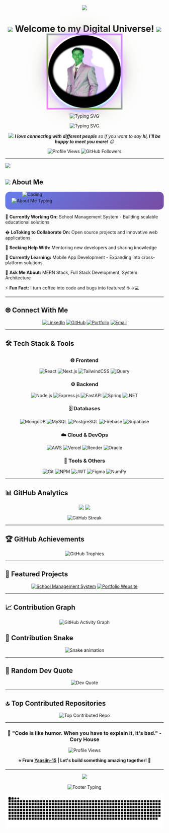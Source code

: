 <div align="center">

<img src="https://capsule-render.vercel.app/api?type=waving&color=0:E1EAFC,100:F7D794&height=200&section=header&text=Yaasiin%20Mohamuud&fontSize=80&fontAlignY=35&animation=twinkling&fontColor=gradient" />

# <img src="https://raw.githubusercontent.com/MartinHeinz/MartinHeinz/master/wave.gif" width="30px"> Welcome to my Digital Universe! <img src="https://media.giphy.com/media/mGcNjsfWAjY5AEZNw6/giphy.gif" width="50">

<div style="position: relative; display: inline-block;">
  <img src="./images/yaasiin-avatar.jpg" alt="Yaasiin Mohamuud - Full Stack Developer" width="220" height="220" style="border-radius: 50%; border: 5px solid; border-image: linear-gradient(45deg, #00d4ff, #ff6b6b, #4ecdc4, #45b7d1) 1; box-shadow: 0 0 30px rgba(0, 212, 255, 0.8), 0 0 60px rgba(255, 107, 107, 0.4); animation: profileFloat 4s ease-in-out infinite, borderRotate 8s linear infinite; position: relative; z-index: 2;">
  
  <!-- Floating particles around image -->
  <div style="position: absolute; top: -10px; left: -10px; width: 240px; height: 240px; border-radius: 50%; background: conic-gradient(from 0deg, transparent, #00d4ff, transparent, #ff6b6b, transparent); animation: rotate 10s linear infinite; z-index: 1; opacity: 0.3;"></div>
</div>

<style>
@keyframes profileFloat {
  0%, 100% { transform: translateY(0px) scale(1); }
  25% { transform: translateY(-8px) scale(1.02); }
  50% { transform: translateY(-15px) scale(1.05); }
  75% { transform: translateY(-8px) scale(1.02); }
}

@keyframes borderRotate {
  0% { filter: hue-rotate(0deg); }
  100% { filter: hue-rotate(360deg); }
}

@keyframes rotate {
  0% { transform: rotate(0deg); }
  100% { transform: rotate(360deg); }
}
</style>

<br>

<img src="https://readme-typing-svg.herokuapp.com?font=Orbitron&size=24&duration=3000&pause=1000&color=00D4FF&center=true&vCenter=true&multiline=true&width=800&height=100&lines=%F0%9F%9A%80+Full+Stack+Developer+%26+Tech+Innovator;%E2%9A%A1+MERN+Stack+Wizard+%7C+Problem+Solver+%F0%9F%A7%A9;%F0%9F%8C%9F+Turning+Ideas+into+Digital+Reality" alt="Typing SVG" />

<p align="center">
  <img src="https://readme-typing-svg.herokuapp.com?font=Fira+Code&size=22&duration=3000&pause=1000&color=00D4FF&center=true&vCenter=true&width=600&lines=Full+Stack+Developer+%F0%9F%9A%80;MERN+Stack+Expert+%E2%9A%A1;Problem+Solver+%F0%9F%A7%A9;Always+Learning+New+Tech+%F0%9F%93%9A;Building+Amazing+Projects+%F0%9F%8C%9F;Code+%2B+Coffee+%3D+Magic+%E2%98%95%F0%9F%AA%84" alt="Typing SVG" />
</p>

<p align="center">
  <img src="https://media.giphy.com/media/LnQjpWaON8nhr21vNW/giphy.gif" width="60"> <em><b>I love connecting with different people</b> so if you want to say <b>hi, I'll be happy to meet you more!</b> 😊</em>
</p>

<p align="center">
  <img src="https://komarev.com/ghpvc/?username=Yaasiin-15&label=Profile%20views&color=0e75b6&style=flat" alt="Profile Views" />
  <img src="https://img.shields.io/github/followers/Yaasiin-15?label=Followers&style=social" alt="GitHub Followers" />
</p>

</div>

---

<img src="https://user-images.githubusercontent.com/73097560/115834477-dbab4500-a447-11eb-908a-139a6edaec5c.gif">

## <img src="https://media2.giphy.com/media/QssGEmpkyEOhBCb7e1/giphy.gif?cid=ecf05e47a0n3gi1bfqntqmob8g9aid1oyj2wr3ds3mg700bl&rid=giphy.gif" width ="25"> About Me

<img align="right" alt="Coding" width="450" src="https://camo.githubusercontent.com/c1dcb74cc1c1835b1d716f5051499a2814c683c806b15f04b0eba492863703e9/68747470733a2f2f63646e2e6472696262626c652e636f6d2f75736572732f3733303730332f73637265656e73686f74732f363538313234332f6176656e746f2e676966">

<div style="background: linear-gradient(135deg, #667eea 0%, #764ba2 100%); padding: 20px; border-radius: 15px; margin: 10px 0;">

<img src="https://readme-typing-svg.herokuapp.com?font=Orbitron&size=20&duration=2500&pause=800&color=FFFFFF&multiline=true&width=600&height=120&lines=%F0%9F%92%A1+Passionate+about+creating+scalable+solutions;%F0%9F%8E%AF+Turning+innovative+ideas+into+digital+reality;%E2%9C%A8+Building+the+future%2C+one+line+of+code+at+a+time" alt="About Me Typing" />

</div>

🔭 **Currently Working On:** School Management System - Building scalable educational solutions

� **LoToking to Collaborate On:** Open source projects and innovative web applications

🤝 **Seeking Help With:** Mentoring new developers and sharing knowledge

🌱 **Currently Learning:** Mobile App Development - Expanding into cross-platform solutions

💬 **Ask Me About:** MERN Stack, Full Stack Development, System Architecture

⚡ **Fun Fact:** I turn coffee into code and bugs into features! ☕→💻

---

## 🌐 Connect With Me

<div align="center">

[![LinkedIn](https://img.shields.io/badge/LinkedIn-0077B5?style=for-the-badge&logo=linkedin&logoColor=white)](https://www.linkedin.com/in/yaasiin-mohamuud-3a30622b3)
[![GitHub](https://img.shields.io/badge/GitHub-100000?style=for-the-badge&logo=github&logoColor=white)](https://github.com/Yaasiin-15)
[![Portfolio](https://img.shields.io/badge/Portfolio-FF5722?style=for-the-badge&logo=todoist&logoColor=white)](#)
[![Email](https://img.shields.io/badge/Email-D14836?style=for-the-badge&logo=gmail&logoColor=white)](mailto:yasindev54@gmail.com)

</div>

---

## 🛠️ Tech Stack & Tools

<div align="center">

### 🌐 Frontend

![React](https://img.shields.io/badge/React-20232A?style=for-the-badge&logo=react&logoColor=61DAFB)
![Next.js](https://img.shields.io/badge/Next.js-000000?style=for-the-badge&logo=next.js&logoColor=white)
![TailwindCSS](https://img.shields.io/badge/Tailwind_CSS-38B2AC?style=for-the-badge&logo=tailwind-css&logoColor=white)
![jQuery](https://img.shields.io/badge/jQuery-0769AD?style=for-the-badge&logo=jquery&logoColor=white)

### ⚙️ Backend

![Node.js](https://img.shields.io/badge/Node.js-43853D?style=for-the-badge&logo=node.js&logoColor=white)
![Express.js](https://img.shields.io/badge/Express.js-404D59?style=for-the-badge&logo=express&logoColor=white)
![FastAPI](https://img.shields.io/badge/FastAPI-005571?style=for-the-badge&logo=fastapi&logoColor=white)
![Spring](https://img.shields.io/badge/Spring-6DB33F?style=for-the-badge&logo=spring&logoColor=white)
![.NET](https://img.shields.io/badge/.NET-5C2D91?style=for-the-badge&logo=.net&logoColor=white)

### 🗄️ Databases

![MongoDB](https://img.shields.io/badge/MongoDB-4EA94B?style=for-the-badge&logo=mongodb&logoColor=white)
![MySQL](https://img.shields.io/badge/MySQL-005C84?style=for-the-badge&logo=mysql&logoColor=white)
![PostgreSQL](https://img.shields.io/badge/PostgreSQL-316192?style=for-the-badge&logo=postgresql&logoColor=white)
![Firebase](https://img.shields.io/badge/Firebase-039BE5?style=for-the-badge&logo=Firebase&logoColor=white)
![Supabase](https://img.shields.io/badge/Supabase-3ECF8E?style=for-the-badge&logo=supabase&logoColor=white)

### ☁️ Cloud & DevOps

![AWS](https://img.shields.io/badge/Amazon_AWS-232F3E?style=for-the-badge&logo=amazon-aws&logoColor=white)
![Vercel](https://img.shields.io/badge/Vercel-000000?style=for-the-badge&logo=vercel&logoColor=white)
![Render](https://img.shields.io/badge/Render-46E3B7?style=for-the-badge&logo=render&logoColor=white)
![Oracle](https://img.shields.io/badge/Oracle-F80000?style=for-the-badge&logo=oracle&logoColor=white)

### 🔧 Tools & Others

![Git](https://img.shields.io/badge/Git-F05032?style=for-the-badge&logo=git&logoColor=white)
![NPM](https://img.shields.io/badge/NPM-CB3837?style=for-the-badge&logo=npm&logoColor=white)
![JWT](https://img.shields.io/badge/JWT-black?style=for-the-badge&logo=JSON%20web%20tokens&logoColor=white)
![Figma](https://img.shields.io/badge/Figma-F24E1E?style=for-the-badge&logo=figma&logoColor=white)
![NumPy](https://img.shields.io/badge/NumPy-013243?style=for-the-badge&logo=numpy&logoColor=white)

</div>

---

## 📊 GitHub Analytics

<div align="center">
  
<img height="180em" src="https://github-readme-stats.vercel.app/api?username=Yaasiin-15&show_icons=true&theme=radical&include_all_commits=true&count_private=true"/>
<img height="180em" src="https://github-readme-stats.vercel.app/api/top-langs/?username=Yaasiin-15&layout=compact&langs_count=8&theme=radical"/>

</div>

<div align="center">
  
![GitHub Streak](https://nirzak-streak-stats.vercel.app/?user=Yaasiin-15&theme=radical&hide_border=false)

</div>

---

## 🏆 GitHub Achievements

<div align="center">
  
![GitHub Trophies](https://github-profile-trophy.vercel.app/?username=Yaasiin-15&theme=synthwave&no-frame=false&no-bg=true&margin-w=4&row=2&column=4)

</div>

---

## 💼 Featured Projects

<div align="center">

[![School Management System](https://github-readme-stats.vercel.app/api/pin/?username=Yaasiin-15&repo=school-management-system&theme=radical)](https://github.com/Yaasiin-15/school-management-system)
[![Portfolio Website](https://github-readme-stats.vercel.app/api/pin/?username=Yaasiin-15&repo=portfolio&theme=radical)](https://github.com/Yaasiin-15/portfolio)

</div>

---

## 📈 Contribution Graph

<div align="center">
  
![GitHub Activity Graph](https://github-readme-activity-graph.vercel.app/graph?username=Yaasiin-15&theme=react-dark&hide_border=true)

</div>

## 🐍 Contribution Snake

<div align="center">
  
![Snake animation](https://github.com/Yaasiin-15/Yaasiin-15/blob/output/github-contribution-grid-snake.svg)

</div>

---

## 💭 Random Dev Quote

<div align="center">
  
![Dev Quote](https://quotes-github-readme.vercel.app/api?type=horizontal&theme=radical)

</div>

---

## 🔝 Top Contributed Repositories

<div align="center">
  
![Top Contributed Repo](https://github-contributor-stats.vercel.app/api?username=Yaasiin-15&limit=5&theme=dark&combine_all_yearly_contributions=true)

</div>

---

<div align="center">
  
### 🎯 "Code is like humor. When you have to explain it, it's bad." - Cory House

![Profile Views](https://visitcount.itsvg.in/api?id=Yaasiin-15&icon=9&color=0)

**⭐ From [Yaasiin-15](https://github.com/Yaasiin-15) | Let's build something amazing together! 🚀**

</div>

---

<div align="center">

<img src="https://capsule-render.vercel.app/api?type=waving&color=gradient&height=100&section=footer"/>

<p align="center">
  <img src="https://readme-typing-svg.herokuapp.com?font=Fira+Code&size=20&duration=3000&pause=1000&color=F75C7E&center=true&vCenter=true&width=600&lines=Thanks+for+visiting+my+profile!+%F0%9F%8C%9F;Let's+build+something+amazing+together!+%F0%9F%9A%80;Always+open+to+new+opportunities!+%F0%9F%92%BC" alt="Footer Typing" />
</p>

<p align="center">
  <img src="https://github.com/Platane/snk/raw/output/github-contribution-grid-snake.svg" alt="Snake animation" />
</p>

</div>

